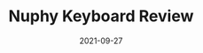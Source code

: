 ---
date: "2021-09-27"
published: true
slug: nuphy-keyboard-review
tags:
  - hardware
  - peripherals
  - review
time_to_read: 3
title: "Nuphy Keyboard Review"
description: ""
---